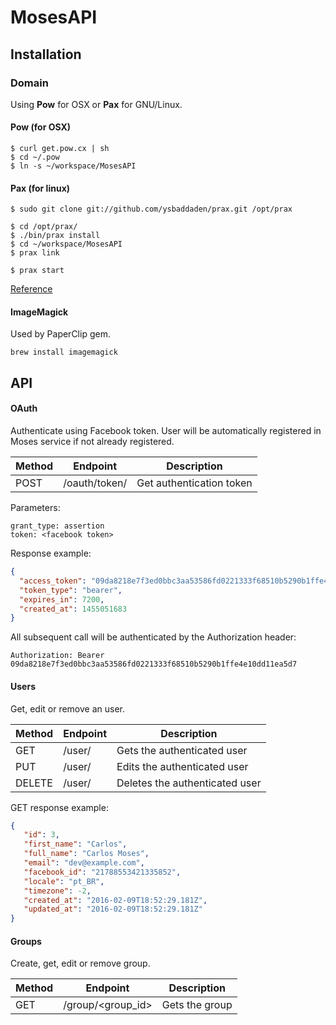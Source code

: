 # MosesAPI

## Installation

### Domain
Using **Pow** for OSX or **Pax** for GNU/Linux.

#### Pow (for OSX)

```
$ curl get.pow.cx | sh
$ cd ~/.pow
$ ln -s ~/workspace/MosesAPI
```

#### Pax (for linux)

```
$ sudo git clone git://github.com/ysbaddaden/prax.git /opt/prax

$ cd /opt/prax/
$ ./bin/prax install  
$ cd ~/workspace/MosesAPI
$ prax link

$ prax start
```
[Reference](http://apionrails.icalialabs.com/book/chapter_one#sec-pow_prax)

#### ImageMagick
Used by PaperClip gem.

```
brew install imagemagick
```

## API

#### OAuth
Authenticate using Facebook token.
User will be automatically registered in Moses service if not already registered.

Method |          Endpoint           | Description
-------|-----------------------------|-------------
POST   | /oauth/token/               | Get authentication token

Parameters:
```
grant_type: assertion
token: <facebook token>
```

Response example:
```json
{
  "access_token": "09da8218e7f3ed0bbc3aa53586fd0221333f68510b5290b1ffe4e10dd11ea5d7",
  "token_type": "bearer",
  "expires_in": 7200,
  "created_at": 1455051683
}
```
All subsequent call will be authenticated by the Authorization header:

```
Authorization: Bearer 09da8218e7f3ed0bbc3aa53586fd0221333f68510b5290b1ffe4e10dd11ea5d7
```

#### Users
Get, edit or remove an user.

Method |          Endpoint           | Description
-------|-----------------------------|-------------
GET    | /user/                      | Gets the authenticated user
PUT    | /user/                      | Edits the authenticated user
DELETE | /user/                      | Deletes the authenticated user

GET response example:
```json
{
   "id": 3,
   "first_name": "Carlos",
   "full_name": "Carlos Moses",
   "email": "dev@example.com",
   "facebook_id": "21788553421335852",
   "locale": "pt_BR",
   "timezone": -2,
   "created_at": "2016-02-09T18:52:29.181Z",
   "updated_at": "2016-02-09T18:52:29.181Z"
}
```

#### Groups
Create, get, edit or remove group.

Method |          Endpoint           | Description
-------|-----------------------------|-------------
GET    | /group/<group_id>           | Gets the group

